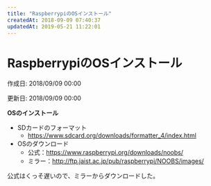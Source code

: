 ```yaml
---
title: "RaspberrypiのOSインストール"
createdAt: 2018-09-09 07:40:37
updatedAt: 2019-05-21 11:22:01
---
```


# RaspberrypiのOSインストール

<p id="created_at">作成日: <time dateTime="2018-09-09T00:00">2018/09/09 00:00</time></p>
<p id="updated_at">更新日: <time dateTime="2018-09-09T00:00">2018/09/09 00:00</time></p>

**OSのインストール**

* SDカードのフォーマット
    * https://www.sdcard.org/downloads/formatter_4/index.html
* OSのダウンロード
    * 公式：https://www.raspberrypi.org/downloads/noobs/
    * ミラー：http://ftp.jaist.ac.jp/pub/raspberrypi/NOOBS/images/

公式はくっそ遅いので、ミラーからダウンロードした。

